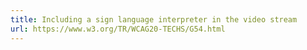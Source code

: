 ```yaml
---
title: Including a sign language interpreter in the video stream
url: https://www.w3.org/TR/WCAG20-TECHS/G54.html
---
```

